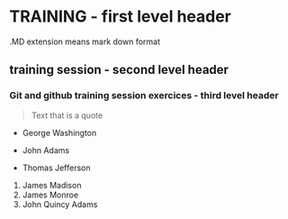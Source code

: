# 
# TRAINING - first level header
.MD extension means mark down format
## training session - second level header
### Git and github training session exercices - third level header

> Text that is a quote

- George Washington
* John Adams
+ Thomas Jefferson

1. James Madison
2. James Monroe
3. John Quincy Adams
